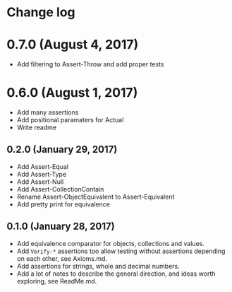 # Change log

# 0.7.0 (August 4, 2017)
- Add filtering to Assert-Throw and add proper tests

# 0.6.0 (August 1, 2017) 

- Add many assertions
- Add positional paramaters for Actual
- Write readme

## 0.2.0 (January 29, 2017)

- Add Assert-Equal
- Add Assert-Type
- Add Assert-Null
- Add Assert-CollectionContain
- Rename Assert-ObjectEquivalent to Assert-Equivalent
- Add pretty print for equivalence

## 0.1.0 (January 28, 2017)

- Add equivalence comparator for objects, collections and values.
- Add `Verify-*` assertions too allow testing without assertions depending on each other, see Axioms.md.
- Add assertions for strings, whole and decimal numbers.
- Add a lot of notes to describe the general direction, and ideas worth exploring, see ReadMe.md.

